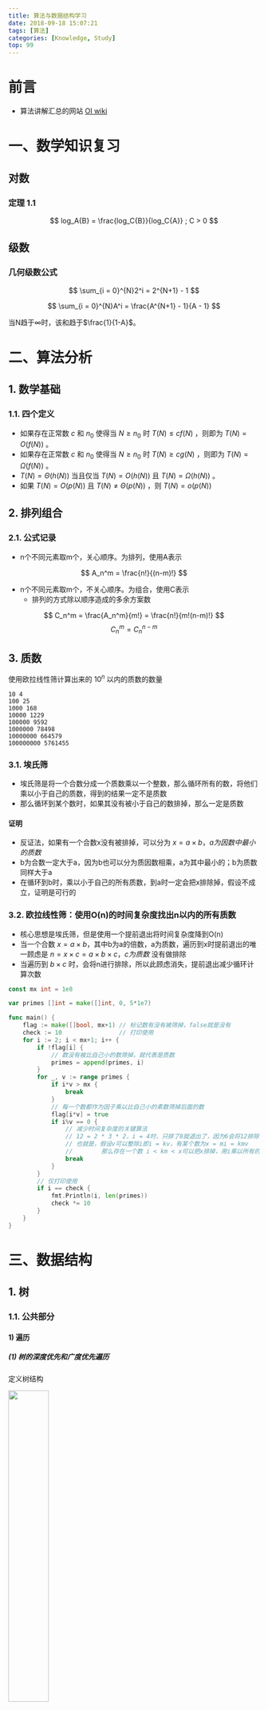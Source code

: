 ```yaml
---
title: 算法与数据结构学习
date: 2018-09-18 15:07:21
tags: [算法]
categories: [Knowledge, Study]
top: 99
---
```


# 前言

- 算法讲解汇总的网站 [OI wiki](https://oi-wiki.org/)

# 一、数学知识复习

## 对数

### 定理 1.1
$$ log_A{B} = \frac{log_C{B}}{log_C{A}} ; C > 0 $$

## 级数

### 几何级数公式

$$ \sum_{i = 0}^{N}2^i = 2^{N+1} - 1 $$

$$ \sum_{i = 0}^{N}A^i = \frac{A^{N+1} - 1}{A - 1} $$

当N趋于$\infty$时，该和趋于$\frac{1}{1-A}$。

# 二、算法分析

## 1. 数学基础

### 1.1. 四个定义

- 如果存在正常数 $c$ 和 $n_0$ 使得当 $N \geq n_0$ 时 $T(N) \leq cf(N)$ ，则即为 $T(N) = O(f(N))$ 。
- 如果存在正常数 $c$ 和 $n_0$ 使得当 $N \geq n_0$ 时 $T(N) \geq cg(N)$ ，则即为 $T(N) = \Omega(f(N))$ 。
- $T(N) = \Theta (h(N))$ 当且仅当 $T(N) = O(h(N))$ 且 $T(N) = \Omega(h(N))$ 。
- 如果 $T(N) = O(p(N))$ 且 $T(N) \neq \Theta(p(N))$ ，则 $T(N) = o(p(N))$

## 2. 排列组合

### 2.1. 公式记录

- n个不同元素取m个，关心顺序。为排列，使用A表示

$$ A_n^m = \frac{n!}{(n-m)!} $$

- n个不同元素取m个，不关心顺序。为组合，使用C表示
  - 排列的方式除以顺序造成的多余方案数

$$ C_n^m = \frac{A_n^m}{m!} = \frac{n!}{m!(n-m)!} $$
$$ C_n^m = C_n^{n-m} $$

## 3. 质数

使用欧拉线性筛计算出来的 $10^n$ 以内的质数的数量

```
10 4
100 25
1000 168
10000 1229
100000 9592
1000000 78498
10000000 664579
100000000 5761455
```

### 3.1. 埃氏筛

- 埃氏筛是将一个合数分成一个质数乘以一个整数，那么循环所有的数，将他们乘以小于自己的质数，得到的结果一定不是质数
- 那么循环到某个数时，如果其没有被小于自己的数排掉，那么一定是质数

#### 证明

- 反证法，如果有一个合数x没有被排掉，可以分为 $x = a \times b，a为因数中最小的质数$
- b为合数一定大于a，因为b也可以分为质因数相乘，a为其中最小的；b为质数同样大于a
- 在循环到b时，乘以小于自己的所有质数，到a时一定会把x排除掉，假设不成立，证明是可行的

### 3.2. 欧拉线性筛：使用O(n)的时间复杂度找出n以内的所有质数

- 核心思想是埃氏筛，但是使用一个提前退出将时间复杂度降到O(n)
- 当一个合数 $x = a \times b$，其中b为a的倍数，a为质数，遍历到x时提前退出的唯一顾虑是 $n = x \times c = a \times b \times c，c为质数$ 没有做排除
- 当遍历到 $b \times c$ 时，会将n进行排除，所以此顾虑消失，提前退出减少循环计算次数

```go
const mx int = 1e8

var primes []int = make([]int, 0, 5*1e7)

func main() {
	flag := make([]bool, mx+1) // 标记数有没有被筛掉，false就是没有
	check := 10                // 打印使用
	for i := 2; i < mx+1; i++ {
		if !flag[i] {
			// 数没有被比自己小的数筛掉，就代表是质数
			primes = append(primes, i)
		}
		for _, v := range primes {
			if i*v > mx {
				break
			}
			// 每一个数都作为因子乘以比自己小的素数筛掉后面的数
			flag[i*v] = true
			if i%v == 0 {
				// 减少时间复杂度的关键算法
				// 12 = 2 * 3 * 2，i = 4时，只排了8就退出了，因为6会将12排除
				// 也就是，假设v可以整除i即i = kv，有某个数为x = mi = kmv
				//        那么存在一个数 i < km < x可以把x排掉，用i乘以所有的质数去排除就没什么意义了，提前退出减少时间复杂度
				break
			}
		}
		// 仅打印使用
		if i == check {
			fmt.Println(i, len(primes))
			check *= 10
		}
	}
}
```

# 三、数据结构

## 1. 树

### 1.1. 公共部分

#### 1) 遍历

##### (1) <span id = "treeSpan">树的深度优先和广度优先遍历</span>

定义树结构

<img src = "2019_02_27_10.png" width = "40%">

###### 深度优先遍历

深度优先遍历（Depth First Search），简称DFS，其原则是，沿着一条路径一直找到最深的那个节点，当没有子节点的时候，返回上一级节点，寻找其另外的子节点，继续向下遍历，没有就向上返回一级，直到所有的节点都被遍历到，每个节点只能访问一次。

**算法步骤：**

使用栈的数据结构实现

1. 首先将根节点1压入栈中【1】
2. 将1节点弹出，找到1的两个子节点3，2，首先压入3节点，再压入2节点（后压入左节点的话，会先取出左节点，这样就保证了先遍历左节点），2节点再栈的顶部，最先出来【2，3】
3. 弹出2节点，将2节点的两个子节点5，4压入【4，5，3】
4. 弹出4节点，将4的子节点9，8压入【8，9，5，3】
5. 弹出8，8没有子节点，不压入【9，5，3】
6. 弹出9，9没有子节点，不压入【5，3】
7. 弹出5，5有一个节点，压入10，【10，3】
8. 弹出10，10没有节点，不压入【3】
9. 弹出3，压入3的子节点7，6【6，7】
10. 弹出6，没有子节点【7】
11. 弹出7，没有子节点，栈为空【】，算法结束

出栈顺序【1，2，4，8，9，5，10，3，6，7】

```cpp
    #include <stack>
    #include <memory>
    #include <vector>

    //树结构
    typedef struct Node {
        int value;
        vector<shared_ptr<Node>> pChild;
        weak_ptr<Node> pParent;
    } Node;

    //深度优先打印节点
    void printNodesDeepFirst(const shared_ptr<Node> &node) {
        stack<shared_ptr<Node>> myStack;
        myStack.push(node);
        while (myStack.size() > 0) {
            shared_ptr<Node> pTmp = myStack.top();
            myStack.pop();
            PRINT("%d ", pTmp->value);

            //由于栈的后进先出特性，需要倒序使左节点先出
            for (int i = pTmp->pChild.size(); i != 0; --i) {
                myStack.push(pTmp->pChild[i - 1]);
            }
        }
        PRINT("\r\n");
    }
```

###### 广度优先遍历

广度优先遍历（Breadth First Search），简称BFS；广度优先遍历的原则就是对每一层的节点依次访问，一层访问结束后，进入下一层，直到最后一个节点，同样的，每个节点都只访问一次。

**算法步骤：**

使用队列的数据结构实现

1. 节点1，插入队列【1】
2. 取出节点1，插入1的子节点2，3 ，节点2在队列的前端【2，3】
3. 取出节点2，插入2的子节点4，5，节点3在队列的最前端【3，4，5】
4. 取出节点3，插入3的子节点6，7，节点4在队列的最前端【4，5，6，7】
5. 取出节点4，插入3的子节点8，9，节点5在队列的最前端【5，6，7，8，9】
6. 取出节点5，插入5的子节点10，节点6在队列的最前端【6，7，8，9，10】
7. 取出节点6，没有子节点，不插入，节点7在队列的最前端【7，8，9，10】
8. 取出节点7，没有子节点，不插入，节点8在队列的最前端【8，9，10】
9. 取出节点8，没有子节点，不插入，节点9在队列的最前端【9，10】
10. 取出节点9，没有子节点，不插入，节点10在队列的最前端【10】
11. 取出节点10，队列为空，算法结束

我们看一下节点出队的顺序【1，2，3，4，5，6，7，8，9，10】

```cpp
    #include <queue>
    #include <memory>
    #include <vector>

    //树结构
    typedef struct Node {
        int value;
        vector<shared_ptr<Node>> pChild;
        weak_ptr<Node> pParent;
    } Node;

    //广度优先打印节点
    void printNodesWidthFirst(const shared_ptr<Node> &node) {
        queue<shared_ptr<Node>> myQueue;
        myQueue.push(node);
        while (myQueue.size() > 0) {
            shared_ptr<Node> pTmp = myQueue.front();
            myQueue.pop();
            PRINT("%d ", pTmp->value);

            for (auto tmp : pTmp->pChild) {
                myQueue.push(tmp);
            }
        }
        PRINT("\r\n");
    }
```

#### 2) 度

- 孩子结点个数就是结点的度，0度就是没有孩子结点
- 树的度就是结点中最大的度

### 1.2. 二叉树

#### 1) 性质和算法

##### (1) <span id = "towTree">二叉树前中后序遍历</span>

- 前序遍历指先访问根，然后访问子树的遍历方式

<img src = "2019_02_22_05.png" width = "40%">

```cpp
    void in_order_traversal(TreeNode *root) {
        // Do Something with root
        if (root->lchild != NULL)
            in_order_traversal(root->lchild);
        if (root->rchild != NULL)
            in_order_traversal(root->rchild);
    }
```

- 中序遍历指先访问左（右）子树，然后访问根，最后访问右（左）子树的遍历方式

<img src = "2019_02_22_06.png" width = "40%">

```cpp
    void in_order_traversal(TreeNode *root) {
        if (root->lchild != NULL)
            in_order_traversal(root->lchild);
        // Do Something with root
        if (root->rchild != NULL)
            in_order_traversal(root->rchild);
    }
```

- 后序遍历指先访问子树，然后访问根的遍历方式

<img src = "2019_02_22_07.png" width = "40%">

```cpp
    void in_order_traversal(TreeNode *root) {
        if (root->lchild != NULL)
            in_order_traversal(root->lchild);
        if (root->rchild != NULL)
            in_order_traversal(root->rchild);
        // Do Something with root
    }
```

##### (2) 完全二叉树和满二叉树

- 满二叉树，只有最后一行是叶子节点，其他的节点都是度为2的节点
- 完全二叉树指的是除了最后一行，整体是满二叉树，最后一行叶子节点从左到右依次排列

#### 2) 二叉搜索树

二叉查找树（Binary Search Tree），（又：二叉搜索树，二叉排序树）它或者是一棵空树，或者是具有下列性质的二叉树：
**若它的左子树不空，则左子树上所有结点的值均小于它的根结点的值； 若它的右子树不空，则右子树上所有结点的值均大于它的根结点的值；**
它的左、右子树也分别为二叉排序树。

##### 性质

二叉排序树的查找过程和次优二叉树类似，通常采取二叉链表作为二叉排序树的存储结构。**中序遍历**二叉排序树可得到一个关键字的有序序列，一个无序序列可以通过构造一棵二叉排序树变成一个有序序列，构造树的过程即为对无序序列进行排序的过程。每次插入的新的结点都是二叉排序树上新的叶子结点，在进行插入操作时，不必移动其它结点，只需改动某个结点的指针，由空变为非空即可。搜索,插入,删除的复杂度等于树高，O(log(n)).

#### 3) 大（小）根堆（优先队列）

大（小）根堆是堆的两种形式之一。根结点（亦称为堆顶）的关键字是堆里所有结点关键字中最大（小）者，称为大（小）根堆，又称最大（小）堆、大（小）顶堆。大（小）根堆要求根节点的关键字既大（小）于或等于左子树的关键字值，又大（小）于或等于右子树的关键字值。
普通的队列是一种先进先出的数据结构，元素在队列尾追加，而从队列头删除。在优先队列中，元素被赋予优先级。当访问元素时，具有最高优先级的元素最先删除。优先队列具有最高级先出 （first in, largest out）的行为特征。通常采用堆数据结构来实现。

##### 性质和应用

- 最大或最小值在堆顶，可以用于排序数组
- 可以用队列表示，第$i$个元素大于或者小于第$i * 2$和第$i * 2 + 1$个元素
- 最基本的应用，查找[数组最小（大）k个值](/blogs/2019-10-21-programQuestion/#minKNumber)
- [C++标准库有接口可以直接应用](/blogs/2018-07-06-CppStudy/#bigHeap)

#### 4) 红黑树

参考 [红黑树(R-B tree)原理图文详解](https://zhuanlan.zhihu.com/p/78152265)

##### (1) 红黑树的特性和应用

- 红黑树的查找和插入时间复杂度都是 $O(\log n)$，相比hash表更加稳定

**应用**

- std::map和std::set使用的是红黑树
- epoll的底层实现是用红黑树组织fd

### 1.3. 线段树

用于求区间值的一种数据结构

#### 1) 原理

线段树是一个平衡二叉树，母节点代表整个区间的和，越向下区间越小。对于一个数组`[1, 2, 3, 4, 5]`，构建线段树如下

![](2024-03-14-01.png)

某个节点对应线段为`[a, b]`，设 $mid = \frac{l+r}{2}$ 向下取整，两个子节点对应线段是`[a, mid]`和`[mid+1, b]`，左区间数量比右区间数量相等或多一个

#### 2) 示例1 区间和的个数

**题目**

给你一个整数数组 nums 以及两个整数 lower 和 upper 。求数组中，值位于范围 [lower, upper] （包含 lower 和 upper）之内的 区间和的个数 。

区间和 S(i, j) 表示在 nums 中，位置从 i 到 j 的元素之和，包含 i 和 j (i ≤ j)。





## 2. hashTable 哈希表

### 2.1. 为什么哈希表的除数要用素数

参考自 [腾讯面试真题：证明为什么哈希表除m取余法的被除数为什么用素数比较好](https://blog.csdn.net/w_y_x_y/article/details/82288178)

- 使用合数可能和等差数列的差值含有公因数，导致碰撞概率增大

#### 1) 假设

- 传入的key是等差数列: 首项1，差值从2到5，长度10
- 两个hash表，一个使用6取模，一个使用7取模

#### 2) 效果

**差值2**

| 余数 | 0   | 1   | 2   | 3   | 4   | 5   |
| ---- | --- | --- | --- | --- | --- | --- |
| 首次 |     | 1   |     | 3   |     | 5   |
| 碰撞 |     | 7   |     | 9   |     | 11  |
| 碰撞 |     | 13  |     | 15  |     | 17  |
| 碰撞 |     | 19  |     |     |     |     |

| 余数 | 0   | 1   | 2   | 3   | 4   | 5   | 6   |
| ---- | --- | --- | --- | --- | --- | --- | --- |
| 首次 | 7   | 1   | 9   | 3   | 11  | 5   | 13  |
| 碰撞 |     | 15  |     | 17  |     | 19  |     |

**差值3**

| 余数 | 0   | 1   | 2   | 3   | 4   | 5   |
| ---- | --- | --- | --- | --- | --- | --- |
| 首次 |     | 1   |     |     | 4   |     |
| 碰撞 |     | 7   |     |     | 10  |     |
| 碰撞 |     | 13  |     |     | 16  |     |
| 碰撞 |     | 19  |     |     | 22  |     |
| 碰撞 |     | 25  |     |     | 28  |     |

| 余数 | 0   | 1   | 2   | 3   | 4   | 5   | 6   |
| ---- | --- | --- | --- | --- | --- | --- | --- |
| 首次 | 7   | 1   | 16  | 10  | 4   | 19  | 13  |
| 碰撞 | 28  | 22  |     |     | 25  |     |     |

**差值4**

| 余数 | 0   | 1   | 2   | 3   | 4   | 5   |
| ---- | --- | --- | --- | --- | --- | --- |
| 首次 |     | 1   |     | 9   |     | 5   |
| 碰撞 |     | 13  |     | 21  |     | 17  |
| 碰撞 |     | 25  |     | 33  |     | 29  |
| 碰撞 |     | 37  |     |     |     |     |

| 余数 | 0   | 1   | 2   | 3   | 4   | 5   | 6   |
| ---- | --- | --- | --- | --- | --- | --- | --- |
| 首次 | 21  | 1   | 9   | 17  | 25  | 5   | 13  |
| 碰撞 |     | 29  | 37  |     |     | 33  |     |

**差值5**

| 余数 | 0   | 1   | 2   | 3   | 4   | 5   |
| ---- | --- | --- | --- | --- | --- | --- |
| 首次 | 6   | 1   | 26  | 21  | 16  | 11  |
| 碰撞 | 36  | 31  |     |     | 46  | 41  |

| 余数 | 0   | 1   | 2   | 3   | 4   | 5   | 6   |
| ---- | --- | --- | --- | --- | --- | --- | --- |
| 首次 | 21  | 1   | 16  | 31  | 11  | 26  | 6   |
| 碰撞 |     | 36  |     |     | 46  |     | 41  |

#### 3) 结论

- 如果差值和被除数之间不含有公因数，效果一样
- 如果含有公因数，碰撞概率会变高

## 3. bitmap 位图

### 3.1. 原理

- 一个int表示32位，可以表示32个数字，即

| 0   | 1   | 2   | 3   | ... | 31  |
| --- | --- | --- | --- | --- | --- |
| 0   | 0   | 1   | 0   | ... | 1   |

- 代表2和31都在集合中
- 按照在二进制中的位置表示对应的数字
- 使用数组可以将一个很大的内存区域集合在一起，根据对应的位置说明对应的数字

### 3.2. 举例

- 对一大批不同的11位qq号进行排序

#### 1) 实现

- 11位qq号最大99999999999，也就是需要 $1 \times 10^{12}$ 个bit保存
- 计算成int数组 $1 \times 10^{12} / 32 = 31250000000$

```cpp
#define MAX_QQ_NUMBER 99999999ll
const long BITS_PER_LONG = 8 * sizeof(long);
long qq_bitmap[MAX_QQ_NUMBER / BITS_PER_LONG + 1] = {0};

void set_qq_bitmap(long long qq) {
    if (qq > MAX_QQ_NUMBER) return;
    // 假设32位，long为32位
    // 先将输入的qq按照32一组找到对应的位置，然后将在其在32个一组中的位置置1
    // 61 => qq_bitmap[1] |= (1 << 29)
    qq_bitmap[qq / BITS_PER_LONG] |= (1 << (qq % BITS_PER_LONG));
}

long check_qq_bitmap(long long qq) {
    if (qq > MAX_QQ_NUMBER) return 0;
    // 同理，找到qq按照32个一组的位置，检查对应的32个数字中的位置是否为1
    return qq_bitmap[qq / BITS_PER_LONG] & (1 << (qq % BITS_PER_LONG));
}
```

## 4. ST 稀疏表

### 4.1. 原理

- 本身是解决区间问题，也就是给一个序列，找到`a-b`之间的最大值（或者其他值）为x的有几组
- 这种题目暴力解决，需要先计算所有两个点之间的最大值存到一个 $n \times n$ 的表里面，然后遍历表进行统计，空间复杂度和时间复杂度太高
- 使用稀疏表可以使用比较少的空间并节省大量的计算，用到的矩阵大小是 $n \times log_2 n$
- 首次对数据进行预处理形成一个稀疏表后，可以直接进行 $O(1)$ 的查询
- 整理成的矩阵的每个元素代表（拿取最大值表示）

$$
st[j][i] = \max \limits_{j \le x \le j + 2^{i}-1} arr[x]
$$

- 想要取a到b之间的结果，那么取 $s = log_2(b-a+1)$

$$
f(a, b) = \max(st[a][s], st[b-2^{s}+1][s])
$$

- 其中 $a + 2^{s}-1 = a + (b - a + 1) - 1 = b \ge a = b - (b - a + 1) + 1 = b - 2^{s} + 1$

## 5. 并查集

### 5.1. 原理

- 找关系，给一系列点，给出一些点和点的关系。然后找出某两个点是否有关系
- 单一一个可以直接使用bfs解就好了，如果空间不足，使用并查集可以做到 $O(n)$ 的空间复杂度
- 首先将所有点初始化关系只有自己和自己
- 然后遍历一边关系列表，将点和点连接起来，找到公共的父级
- 查找时就是看是否两个点存在公共父级

### 5.2. 实现

- 主要实现两个方法，查找和插入
- 由于查找要用递归，想要减少递归深度，每次查找，整条链上的所有节点的父级都要指向最终点，这样下次只有一级查找

```go
// 函数外模板
type unionFind []int

func initUnionFind(n int) unionFind {
	u := make(unionFind, n)
	for i := range u {
		u[i] = i
	}
	return u
}

func (u unionFind) find(a int) int {
	ap := u[a]
	// 找到最终节点
	for ap != u[ap] {
		ap = u[ap]
	}
	// 沿途都赋值最终节点
	for a != ap {
		u[a], a = ap, u[a]
	}
	return ap
}

// 把a的子集合并到b上，如果b是树根节点，a的所有子节点查找都会查找到b
func (u unionFind) merge(a, b int) {
	u[u.find(b)] = u.find(a)
}
```

- 函数内并查集模板

```go
func test() {
	// 并查集模板
	uf := make([]int, n)
	for i := range uf {
		uf[i] = i
	}
	find := func(x int) int {
		ap := uf[x]
		// 找到最终节点
		for ap != uf[ap] {
			ap = uf[ap]
		}
		// 沿途都赋值最终节点
		for x != ap {
			uf[x], x = ap, uf[x]
		}
		return ap
	}
	// 把a的子集合并到b上，如果b是树根节点，a的所有子节点查找都会查找到b
	merge := func(a, b int) {
		uf[find(a)] = find(b)
	}
}
```

# 四、算法

## 1. 排序算法

### 时间复杂度总结

<img src = "2018_09_26_01.jpg" width = "80%" />

#### 定理

- $N$个互异数的数组的平均逆序数是 $N(N-1)/4$ 。
- 通过交换相邻元素进行排序的任何算法平均需要 $\Omega(N^2)$ 时间。

### 1.1. 插入排序

#### 原理

- 自我理解像扑克牌起牌一样，一张一张插入到已有的序列中

<img src = "2018_09_26_02.gif" width = "80%" />

```cpp
    /*
     * @function 用插入排序数组
     * @param data 数组首地址
     * @param length 数组长度
     * @param order 排列顺序：顺序，true；倒序，false
     */
    template<typename T>
    void insertionSort(T *data, int length, bool order = true) {
        T tmp = 0;
        for (int i = 1; i < length; ++i) {
            tmp = data[i];
            int j = 0;
            for (j = i; j > 0 && ((data[j - 1] > tmp) ^ !order); --j) {
                data[j] = data[j - 1];
            }
            data[j] = tmp;
        }
    }
```

### 1.2. 希尔排序

- 带间隔的插入排序

<img src = "2018_09_26_03.gif" width = "80%" />

```cpp
/*
 * @function 用希尔增量的希尔排序数组
 * @param data 数组首地址
 * @param length 数组长度
 * @param order 排列顺序：顺序，true；倒序，false
 */
template<typename T>
void shellSort(T *data, int length, bool order = true) {
    T tmp = 0;
    for (int increment = length / 2; increment > 0; increment /= 2) {
        for (int i = increment; i < length; ++i) {
            tmp = data[i];
            int j = 0;
            for (j = i; j >= increment && ((data[j - increment] > tmp) ^ !order); j -= increment) {
                data[j] = data[j - increment];
            }
            data[j] = tmp;
        }
    }
}
```

#### 定理

- 使用希尔增量时希尔排序的最坏情形的运行时间为 $\Theta(N^2)$ 。
- 使用Hibbard增量的希尔排序的最坏情形运行时间为 $\Theta(N^{\frac{3}{2}})$

### 1.3. 堆排序

<img src = "2018_09_26_04.gif" width = "80%" />

- 大根堆或小根堆，保证父节点一定大于（小于）子节点，头节点为最大（最小）的

### 1.4. 快速排序（分治思想）

<img src = "2021_03_26_01.gif" width = "80%" />

- 选定一个中轴数，将数组分为大于和小于的部分，中轴放中间
- 对大于部分和小于部分分别做同样的事

## 2. 最短路径算法

### Dijkstra(迪杰斯特拉)算法

Dijkstra(迪杰斯特拉)算法是典型的单源最短路径算法，用于计算一个节点到某个节点的最短路径。主要特点是以起始点为中心向外层层扩展，直到扩展到终点为止。

#### 算法描述

<img src = "2019_02_23_08.png" width = "40%">

<img src = "2019_02_23_09.png" width = "80%">

```go
type pointS struct {
	ch   byte
	step int
}

type littleQueue []pointS

func (q *littleQueue) Push(v interface{}) {
	*q = append(*q, v.(pointS))
}
func (q *littleQueue) Pop() interface{} {
	x := (*q)[len(*q)-1]
	*q = (*q)[:len(*q)-1]
	return x
}
func (q *littleQueue) Len() int           { return len(*q) }
func (q *littleQueue) Less(i, j int) bool { return (*q)[i].step < (*q)[j].step }
func (q *littleQueue) Swap(i, j int)      { (*q)[i], (*q)[j] = (*q)[j], (*q)[i] }

func dijkstra(src byte, dst byte, distMaps map[byte]map[byte]int) int {
	// 定义小根堆，主要为了每次取最小的一个距离进行扩展
	pq := make(littleQueue, 1)
	// 把起点插入
	pq[0] = pointS{src, 0}
	heap.Init(&pq)
	// 记录一下从起点到某一个点的最小距离
	finalDistMap := make(map[byte]int)

	for pq.Len() > 0 {
		// 取头部当前已走的最小距离的点进行拓展
		t := heap.Pop(&pq).(pointS)
		// 如果当前是目的地址，那么步数就是最小的
		// 反证一下，假设存在一个更小的，那么肯定还没到目的点，如果到了，前面会插入到小根堆中，这次就不会取到大的
		//          如果没到，还得再走，距离会是那个点继续加，那么就不可能比当前更小
		if t.ch == dst {
			return t.step
		}
		// 从此点向外走，获取此点能到的最近的点的距离
		distMap := distMaps[t.ch]
		for i, v := range distMap {
			// 从起点到t再走到i的距离
			step := t.step + v
			// 如果记录的到i点距离更小，这个点就不走了，因为之前记录那一次走过了
			if d, ok := finalDistMap[i]; ok && d <= step {
				continue
			}
			finalDistMap[i] = step
			heap.Push(&pq, pointS{i, step})
		}
	}
	return -1
}

func main() {
	// 定义好距离矩阵
	distMaps := make(map[byte]map[byte]int)
	distMaps['A'] = make(map[byte]int)
	distMaps['A']['B'] = 6
	distMaps['A']['C'] = 3
	distMaps['B'] = make(map[byte]int)
	distMaps['B']['A'] = 6
	distMaps['B']['C'] = 2
	distMaps['B']['D'] = 5
	distMaps['C'] = make(map[byte]int)
	distMaps['C']['A'] = 3
	distMaps['C']['B'] = 2
	distMaps['C']['D'] = 3
	distMaps['C']['E'] = 4
	distMaps['D'] = make(map[byte]int)
	distMaps['D']['B'] = 5
	distMaps['D']['C'] = 3
	distMaps['D']['E'] = 2
	distMaps['D']['F'] = 3
	distMaps['E'] = make(map[byte]int)
	distMaps['E']['C'] = 4
	distMaps['E']['D'] = 2
	distMaps['E']['F'] = 5
	distMaps['F'] = make(map[byte]int)
	distMaps['F']['D'] = 3
	distMaps['F']['E'] = 5
	// A => F 最短路径为 A => C => D => F = 9
	fmt.Println(dijkstra('A', 'F', distMaps))
}
```

### Floyd算法

Floyd-Warshall算法（Floyd-Warshall algorithm）是解决任意两点间的最短路径的一种算法，可以正确处理有向图或负权的最短路径问题，同时也被用于计算有向图的传递闭包。Floyd-Warshall算法的时间复杂度为O(N3)，空间复杂度为O(N2)。

#### 算法描述

使用距离矩阵，从第一个顶点开始，计算所有两个点通过1点的路径是否是最短。然后再从第二个顶点开始，同样计算所有两个点的路径是否是最短，直到所有点计算完毕，得到的距离矩阵即为最短路径。

示例

```cpp
#include "log.hpp"

#include <iostream>
#include <memory>
#include <vector>
#include <fstream>
#include <map>

#define InputFileName "../input.txt"

using namespace std;

//按行返回数据
int readFile(string &input) {
    input = "";
    static ifstream inFile(InputFileName);
    if (!inFile) {
        LOG_ERROR("Failed to open file %s", InputFileName);
        return -1;
    }

    while (!inFile.eof()) {
        char buf[128];
        inFile.getline(buf, 128);
        input = string(buf);
        return 0;
    }

    return -1;
}

//将字母转成数字
int getIndex(char a) {
    switch (a) {
        case 'A':
            return 0;

        case 'B':
            return 1;

        case 'C':
            return 2;

        case 'D':
            return 3;

        case 'E':
            return 4;

        case 'F':
            return 5;

        default:
            return -1;
    }
}

//将数字转成字母
char getChar(int a) {
    switch (a) {
        case 0:
            return 'A';

        case 1:
            return 'B';

        case 2:
            return 'C';

        case 3:
            return 'D';

        case 4:
            return 'E';

        case 5:
            return 'F';

        default:
            return -1;
    }
}

int main() {
    //由于已知点数量，第一行废掉
    string inputStr = "";
    if (readFile(inputStr) != 0) {
        LOG_ERROR("Read file error");
        return -1;
    }

    //定义距离矩阵
    int distance[6][6] = {0};
    for (int i = 0; i < 6; ++i) {
        for (int j = 0; j < 6; ++j) {
            //初始化所有距离为-1
            distance[i][j] = -1;
        }
        //自己到自己为0
        distance[i][i] = 0;
    }

    map<string, string> road;
    while (readFile(inputStr) == 0) {
        int a = getIndex(inputStr[0]);      //第一个点
        int b = getIndex(inputStr[2]);      //第二个点
        int c = stoi(inputStr.substr(3));   //距离
        //赋值给距离矩阵
        LOG_INFO("%c--%c: %d", getChar(a), getChar(b), c);
        distance[a][b] = c;
        //添加到路由表
        char tmp[2] = {getChar(a), getChar(b)};
        road[tmp] = string(tmp);
    }

    for (int k = 0; k < 6; ++k) {
        for (int i = 0; i < 6; ++i) {
            for (int j = 0; j < 6; ++j) {
                //添加key
                char tmp[3] = {getChar(i), getChar(j), 0x00};
                //防止路径遗漏，补充路由表
                if (distance[i][j] != -1 && road.count(tmp) == 0) {
                    road[tmp] = tmp;
                }
                //可通过k到达i且可通过k到达j
                if (distance[i][k] != -1 && distance[k][j] != -1) {
                    //ij之间没有通路或者当前计算的最短路径大于通过k到达的距离
                    if (distance[i][j] == -1 ||
                        distance[i][j] > distance[i][k] + distance[k][j]) {
                        distance[i][j] = distance[i][k] + distance[k][j];
                        //更新路由表
                        char tmp1[3] = {getChar(i), getChar(k), 0x00};
                        char tmp2[3] = {getChar(k), getChar(j), 0x00};
                        string tmpRoad = road[tmp1];
                        tmpRoad.pop_back();     //防止重复字母
                        road[tmp] = tmpRoad + road[tmp2];
                    }
                }
            }
        }
    }

    for (int i = 0; i < 6; ++i) {
        for (int j = 0; j < 6; ++j) {
            PRINT("%d\t", distance[i][j]);
        }
        PRINT("\r\n");
    }

    //打印结果
    PRINT("\r\n");
    LOG_INFO("Result:");
    for (int m = 0; m < 6; ++m) {
        char tmp[3] = {getChar(m), 0x00, 0x00};
        for (int i = 0; i < 6; ++i) {
            tmp[1] = getChar(i);
            LOG_INFO("%c->%c %s: %d", tmp[0], tmp[1], road[tmp].c_str(), distance[m][i]);
        }
    }
}
```

## 3. bfs （Breadth-First Search）广度优先遍历

- 广度优先算法比较适合带环的图的最短路径，需要使用seen标记某个点是否被访问过

### 3.1. 二叉树的广度优先遍历

```go
type TreeNode struct {
	value int
	left  *TreeNode
	right *TreeNode
}

func bfs(root *TreeNode) {
	var queue list.List
	queue.PushBack(&root)
	for queue.Len() > 0 {
		node := queue.Front().Value.(*TreeNode)
		queue.Remove(queue.Front())
		if node.left != nil {
			queue.PushBack(node.left)
		}
		if node.right != nil {
			queue.PushBack(node.right)
		}
		fmt.Println(node.value)	// 这里取值
	}
}
```

### 3.2. 方格中找两点最短路径

- 两格之间步数为1，`#`作为墙不可走

```go
type pointT struct {
	x int
	y int
}

var (
	// 按照上下左右的相对位置设定，用于后面方便找四周的点
	kRoundPoints = [][]int{
		{0, -1},
		{0, 1},
		{-1, 0},
		{1, 0},
	}
)

// 返回从src到dst的最短路径长度，带层间隔版本
func bfsFloor(src pointT, dst pointT, grid []string) int {
	// 减小计算量，走过的路不再走，记录一下哪里走过了
	seen := make([][]bool, len(grid))
	for i := range seen {
		seen[i] = make([]bool, len(grid[0]))
	}
	// 源地址记录走过了，注意x是第二维的坐标
	seen[src.y][src.x] = true

	// 使用层数作为步数
	curDepth := 0
	var queue list.List
	// 插入源地址，作为第一层，使用nil作为层间隔
	queue.PushBack(src)
	queue.PushBack(nil)
	// 队列一定含有一个层间隔，不在头就在尾，如果只剩一个层间隔，说明没路可走
	for queue.Len() > 1 {
		tmp := queue.Front().Value
		queue.Remove(queue.Front())
		if tmp == nil {
			// 找到层间隔，说明当前层遍历完了，步数加一准备下一层
			curDepth++
			// 当前层遍历完，队列剩余的都是下一层，加入一个层间隔
			queue.PushBack(nil)
			continue
		}

		// 判断当前点是不是目标点，如果是，说明走到了，返回步数
		tx, ty := tmp.(pointT).x, tmp.(pointT).y
		if tx == dst.x && ty == dst.y {
			return curDepth
		}
		// 不是目标点，从此点出发，向四周走一下
		for i := range kRoundPoints {
			px, py := tx+kRoundPoints[i][0], ty+kRoundPoints[i][1]
			// 如果超出边界或者已经走过了或者碰到墙，就继续
			if py < 0 || py >= len(grid) || px < 0 || px >= len(grid[0]) || seen[py][px] || grid[py][px] == '#' {
				continue
			}
			// 这个点可以走，走上去，记录到队列中，作为下一层的起点
			seen[py][px] = true
			queue.PushBack(pointT{px, py})
		}
	}
	return -1
}

type pointST struct {
	x    int
	y    int
	step int
}

// 返回从src到dst的最短路径长度
func bfs(src pointST, dst pointST, grid []string) int {
	// 减小计算量，走过的路不再走，记录一下哪里走过了
	seen := make([][]bool, len(grid))
	for i := range seen {
		seen[i] = make([]bool, len(grid[0]))
	}
	// 源地址记录走过了，注意x是第二维的坐标
	seen[src.y][src.x] = true

	var queue list.List
	// 插入源地址
	queue.PushBack(src)
	for queue.Len() > 0 {
		tmp := queue.Front().Value.(pointST)
		queue.Remove(queue.Front())

		// 判断当前点是不是目标点，如果是，说明走到了，返回步数
		if tmp.x == dst.x && tmp.y == dst.y {
			return tmp.step
		}
		// 不是目标点，从此点出发，向四周走一下
		for i := range kRoundPoints {
			px, py := tmp.x+kRoundPoints[i][0], tmp.y+kRoundPoints[i][1]
			// 如果超出边界或者已经走过了或者碰到墙，就继续
			if py < 0 || py >= len(grid) || px < 0 || px >= len(grid[0]) || seen[py][px] || grid[py][px] == '#' {
				continue
			}
			// 这个点可以走，走上去，记录到队列中，作为下一层的起点
			seen[py][px] = true
			queue.PushBack(pointST{px, py, tmp.step+1})
		}
	}
	return -1
}

func main() {
	/*
		@ # . . *
		. . . # .
		# . . . .
	*/
	grid := []string{"@#..*", "...#.", "#...."}
	// @ 到 * 的最短距离为6
	fmt.Println(bfs(pointST{0, 0, 0}, pointST{4, 0, 0}, grid))
	fmt.Println(bfsFloor(pointT{0, 0}, pointT{4, 0}, grid))
}
```

## 4. dfs （Depth-First Search）深度优先遍历

- dfs一般需要使用递归，可以用于无环图的最短路径查找，可以使用上一步走过的节点来防止重入

### 4.1. 获取无环图的两个节点之间的路径

```go
// 起点、终点、上一个点，关系
// cb调用的是所有路上的节点，调用顺序是从e到s，因为dfs从最深处返回
func dfs(s, e, last int, rel [][]int, cb func(n int)) bool {
	if s == e {
		cb(e)
		return true
	}
	// 从起点出发，所有能走的点走一遍
	for _, v := range rel[s] {
		// 上一次就是这个点，不能回去
		// 或此路不通，继续
		if v == last || !dfs(v, e, s, rel, cb) {
			continue
		}
		// 此路可以到达，将当前点输出出去
		cb(s)
		return true
	}
	// 都到不了
	return false
}

func main() {
	/*
				 1
			   /   \
			  2     3
			 /\    / \
			4  5  0   6
			  / \
			 7   8
			/
		   9
	*/
	// 关系图，代表某个点和哪个点连接
	rel := [][]int{
		{3},       // 0
		{2, 3},    // 1
		{1, 4, 5}, // 2
		{0, 1, 6}, // 3
		{2},       // 4
		{2, 7, 8}, // 5
		{3},       // 6
		{5, 9},    // 7
		{5},       // 8
		{7},       // 9
	}

	road := make([]int, 0, 10)
	dfs(4, 6, -1, rel, func(n int) { road = append(road, n) })
	fmt.Println(road) // 6 3 1 2 4

	road = road[:0]
	dfs(4, 4, -1, rel, func(n int) { road = append(road, n) })
	fmt.Println(road) // 4

	road = road[:0]
	dfs(9, 8, -1, rel, func(n int) { road = append(road, n) })
	fmt.Println(road) // 8 5 7 9
}
```

## 5. 全排列算法（回溯法）

<img src = "2020_04_29_01.png">

- 原理是遍历替换首字母和后面的字符，替换到最后输出

```go
// 全排列
func permutation(str []byte, index int, f func(str []byte)) {
	if len(str) == index {
        // 这里输出结果
		f(str)
		return
	}

	// 不交换的场景
	permutation(str, index+1, f)
	// index对应位置向后交换
	for i := index + 1; i < len(str); i++ {
		str[i], str[index] = str[index], str[i]
		permutation(str, index+1, f)
		str[i], str[index] = str[index], str[i]
	}
}
```

## 6. 动态规划

- 动态规划一般是推导真实场景的某一状态和下一状态之间的关系
- 根据两个状态的关系列出方程，然后从第一个状态不断向状态n靠近

### 6.1. 背包算法

#### 1) 01背包

- 主要解决选元素的方案数的问题
- 思想是考虑选择出来的元素要装到背包中，每个元素都有装或者不装两个选择
- 背包本身的价值可以使用map进行枚举，每个元素选择是否装入背包，装入则背包价值增加
- 每个价值的方案数因为一个元素的加入可以列出状态转移方程

$$
count(价值) = count(不包含这个元素时已有的方案数) + f(加上这个元素可以达到价值对应的方案数)
$$

- 典型题目: [无平方子集](https://leetcode.cn/problems/count-the-number-of-square-free-subsets/)，对应[讲解](/bookPages/docs/leetcode/medium/leetcode2572/)

### 6.2. 数位dp

- 主要求某个上线以下满足某个条件的数的数量
- 一般上界很大，暴力会超时
- 主要思想是记忆化搜索，从最高位开始，向低位遍历每一位能取到的值，记忆一个状态下去

#### 1) 记忆化搜索模板

- 在小于上界范围内，如果数可以从0到最大的n个9，同一个状态下，数量是一样的，记录下来不用重复统计
- 不可以取到最大n个9的单独计算

```go
// 数位dp模板
func NumDP() {
	var mod int = 1e9 + 7
	max_sum := 10

	stateNum := max_sum
	// 返回小于s的满足条件的数量
	getCount := func(s string) int {
		// 状态记忆数组，第一维是位数，第二维是状态（状态根据具体情况来），value是从这一位向后满足状态的数量
		memo := make([][]int, len(s))
		for i := range memo {
			memo[i] = make([]int, stateNum+1)
			for j := range memo[i] {
				memo[i][j] = -1
			}
		}

		// p为当前要枚举的位，0是最高位，len(s)-1是最低位
		// sum是前面位数的和
		// limitUp代表前面的数位是否都到达上界
		var dfs func(p, sum int, limitUp bool) (res int)
		dfs = func(p, sum int, limitUp bool) (res int) {
			// 处理一些限制条件
			// TODO
			if p == len(s) {
				// 到最后一位了，满足条件返回1，不满足返回0
				// TODO
				if true {
					return 1
				}
				return
			}

			if !limitUp {
				// 没到上界才能取状态下的值，否则状态是假的
				tmp := memo[p][sum]
				if tmp >= 0 {
					return tmp
				}
				defer func() { memo[p][sum] = res }()
			}
			up := 9
			if limitUp {
				up = int(s[p] - '0')
			}
			for d := 0; d <= up; d++ {
				res = (res + dfs(p+1, sum+d, limitUp && d == int(s[p]-'0'))) % mod
			}
			return
		}
		return dfs(0, 0, true)
	}
	getCount("1234")
}
```

#### 2) 示例

##### (1) 求不大于给定数字s，所有位数相加小于n的数量，答案对1000000007取模

- 直接套用模板，限定条件带入，状态定义好

```go
// 数位dp模板
func count(s string, n int) int {
	var mod int = 1e9 + 7

	stateNum := n
	// 状态记忆数组，第一维是位数，第二维是状态（状态为前面位加在一起的和），value是从这一位向后满足状态的数量
	memo := make([][]int, len(s))
	for i := range memo {
		memo[i] = make([]int, stateNum+1)
		for j := range memo[i] {
			memo[i][j] = -1
		}
	}

	// p为当前要枚举的位，0是最高位，len(s)-1是最低位
	// sum是前面位数的和
	// limitUp代表前面的数位是否都到达上界
	var dfs func(p, sum int, limitUp bool) (res int)
	dfs = func(p, sum int, limitUp bool) (res int) {
		// 处理一些限制条件
		// 和不能大于n
		if sum > n {
			return 0
		}
		if p == len(s) {
			return 1
		}

		if !limitUp {
			// 没到上界才能取状态下的值，否则状态是假的
			tmp := memo[p][sum]
			if tmp >= 0 {
				return tmp
			}
			defer func() { memo[p][sum] = res }()
		}
		up := 9
		if limitUp {
			up = int(s[p] - '0')
		}
		for d := 0; d <= up; d++ {
			res = (res + dfs(p+1, sum+d, limitUp && d == int(s[p]-'0'))) % mod
		}
		return
	}
	return dfs(0, 0, true)
}

func main() {
	fmt.Println(count("12", 8))	// 12
	fmt.Println(count("13", 8))	// 13
	fmt.Println(count("19", 8))	// 17
}
```

## 7. gcd 最大公约数算法

- 利用欧几里得算法，即辗转相除法

### 证明

- a可以表示成 $a = kb + r$（a，b，k，r皆为正整数，且 $r<b$ ），则 $r = a\ mod\ b$
- 假设d是a,b的一个公约数，记作 $d|a, d|b$，即a和b都可以被d整除。
- 而 $r = a - kb$，两边同时除以d， $r/d = a/d - kb/d = m$，由等式右边可知m为整数，因此 $d|r$
- 因此d也是 $b, a\ mod\ b$ 的公约数
- 假设d是 $b, a\ mod\ b$ 的公约数, 则 $d|b,d|(a - k \times b)$，k是一个整数
- 因此 $(a, b)$ 和 $(b,a\ mod\ b)$ 的公约数是一样的，其最大公约数也必然相等，得证

### 代码

```go
func gcd(a int, b int) int {
    // 当a为最大公约数时，计算后a = 0，b = a
	for a != 0 {
		a, b = b%a, a
	}
	return b
}
```

## 8. 选取中位数

- 可以使用两个堆，一个大根堆一个小根堆，中间的就是中位数

## 9. 位运算的骚操作

### 9.1. 取反

#### 1) 从低到高找第一个1

- 取反加1，再和原来数字与一下

```go
func getFirst(i int) int {
	v := (^i) + 1
	return i & v
}
```

- 举个例子，`0b00110010`，取反`0b11001101`，加一`0b11001110`，与一下原来的数`0b00000010`

### 9.2. 异或

#### 1) 0和1的互转

```go
func main() {
	a := 1
	fmt.Println(a) // 1
	a ^= 1
	fmt.Println(a) // 0
	a ^= 1
	fmt.Println(a) // 1
}
```

### 9.3. 与运算

#### 1) 2的幂次取整

##### 向下取整

- 直接二进制上与要取整的数减一取反就好了，如要对8也就是`0b1000`取整，就是与上`0b11111000`

##### 向上取整

- 由于需要有多余位就加一个，防止判断可以使用加上取整的数减一然后再对其取反相与
- 如要对8向上取整就是`(i + 0b00000111) & 0b11111000`

## 10. LCA （Lowest Common Ancestor）最近公共祖先算法

- 主要处理无环图的两个点的公共祖先，一般用于求两个点之间的路径

### 10.1. Tarjan算法处理LCA

- 一次遍历把所有询问解决完
- 有个通俗的解释，十分清晰说明这个算法，参考 [如何理解 Tarjan 的 LCA 算法？](https://www.zhihu.com/question/68753603/answer/267513879)

```
一个熊孩子Link从一棵有根树的最左边最底下的结点灌岩浆，Link表示很讨厌这种倒着长的树。岩浆会不断的注入，直到注满整个树…如果岩浆灌满了一棵子树，Link发现树的另一边有一棵更深的子树，Link会先去将那棵子树灌满。岩浆只有在迫不得已的情况下才会向上升高，找到一个新的子树继续注入。机(yu)智(chun)的Link发现了找LCA的好方法，即如果两个结点都被岩浆烧掉时，他们的LCA即为那棵子树上岩浆最高的位置。
```

- 所以我们可以从根节点开始，向下走，当两个点都走到了，当前子树的根节点就是最近公共祖先，用并查集处理当前子树的根节点

```go
func main() {
	/*
				 0
			   /   \
			  2     3
			 /\    / \
			4  5  1   6
			  / \
			 7   8
			/
		   9
	*/
	// 关系图，代表某个点和哪个点连接
	rel := [][]int{
		{2, 3},    // 0
		{3},       // 1
		{0, 4, 5}, // 2
		{0, 1, 6}, // 3
		{2},       // 4
		{2, 7, 8}, // 5
		{3},       // 6
		{5, 9},    // 7
		{5},       // 8
		{7},       // 9
	}
	n := 10

	trips := [][]int{
		{4, 9}, // 2
		{5, 6}, // 0
		{1, 6}, // 3
		{9, 0}, // 0
		{7, 8}, // 5
	}
	qs := map[int][]int{}
	for _, v := range trips {
		x, y := v[0], v[1]
		qs[x] = append(qs[x], y)
		if x != y {
			// 这里防止自己走到自己多算一遍
			qs[y] = append(qs[y], x)
		}
	}

	// 并查集模板
	uf := make([]int, n)
	for i := range uf {
		uf[i] = i
	}
	find := func(x int) int {
		ap := uf[x]
		// 找到最终节点
		for ap != uf[ap] {
			ap = uf[ap]
		}
		// 沿途都赋值最终节点
		for x != ap {
			uf[x], x = ap, uf[x]
		}
		return ap
	}
	// 把a的子集合并到b上，如果b是树根节点，a的所有子节点查找都会查找到b
	merge := func(a, b int) {
		uf[find(a)] = find(b)
	}

	color := make([]bool, n)
	var tarjan func(a, fa int, cb func(a, b, lca int))
	tarjan = func(a, fa int, cb func(a, b, lca int)) {
		for _, v := range rel[a] {
			if v == fa {
				continue
			}
			tarjan(v, a, cb)
			// 进去出来后，将v为根节点的子树设置公共祖先为a
			merge(v, a)
		}

		// 查一下有没有要求的LCA
		for _, v := range qs[a] {
			if v != a && !color[v] {
				// 自己走到自己是可以计算的，要判断
				// v还没走到，继续
				continue
			}
			cb(a, v, find(v))
		}
		color[a] = true // a被灌了岩浆，也就是a的子树走完了，要向上走了
	}
	// 从0向下走
	tarjan(0, -1, func(a, b, lca int) {
		fmt.Println(a, b, lca)
	})
}
```

## 11. 差分

### 11.1. 数组差分

| 原数组       | 9   | 4   | 7   | 5   | 9   |
| ------------ | --- | --- | --- | --- | --- |
| 前缀和       | 9   | 13  | 20  | 25  | 34  |
| 差分         | 9   | -5  | 3   | -2  | 4   |
| 前缀和的差分 | 9   | 4   | 7   | 5   | 9   |
| 差分的前缀和 | 9   | 4   | 7   | 5   | 9   |

### 11.2. 树上差分

- 对下面的一棵树

<img src="2023-04-19-01.png" />

- 如果想要从一个点到另一个点中间经过的所有点都加一，通常做法是dfs遍历，经过的点都加一
- 单独一次请求时间复杂度为 $O(n)$ ，如果q次请求，时间复杂度就是 $O(nq)$
- 使用差分只需要设置两个点和他们的公共祖先和祖先的父级就可以标记，标记的时间复杂度为 $O(n + q)$ ，因为LCA使用Tarjan算法就可以实现一次遍历全部查询出来
- LCA和Tarjan就不多叙述，见上文，这里说明一下差分如何推出原始数组
- 上图的树，假设从节点8到节点6，差分标记8和6都为1，节点3为拐点或称公共祖先，标记-1，3的父节点0标记-1

<img src="2023-04-19-02.png" />

- 那么一次dfs的处理就是，到根节点，将cnt加上当前值，返回给上一个节点，那么8和6到达3之前的都会设置为1，其他非路径的子树设置为0

<img src="2023-04-19-03.png" />

- 父节点的树等于两个子节点的和加上当前的差分，节点3就是`1 + 1 - 1 = 1`，节点0就是`1 + 0 - 1 = 0`

<img src="2023-04-19-04.png" />

- 可以发现一次dfs处理后，所有节点都设置完了，而对应走过的路都被标记了1，很完美
